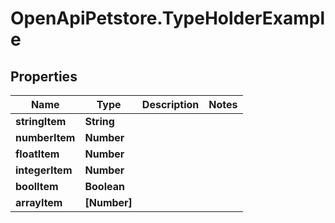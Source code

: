 # OpenApiPetstore.TypeHolderExample

## Properties

Name | Type | Description | Notes
------------ | ------------- | ------------- | -------------
**stringItem** | **String** |  | 
**numberItem** | **Number** |  | 
**floatItem** | **Number** |  | 
**integerItem** | **Number** |  | 
**boolItem** | **Boolean** |  | 
**arrayItem** | **[Number]** |  | 


